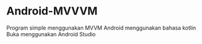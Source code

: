# Android-MVVVM
Program simple menggunakan MVVM Android menggunakan bahasa kotlin
Buka menggunakan Android Studio
